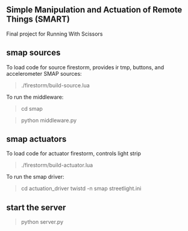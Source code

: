 ## Simple Manipulation and Actuation of Remote Things (SMART)
Final project for Running With Scissors


## smap sources

To load code for source firestorm, provides ir tmp, buttons, and accelerometer SMAP sources:
  
  > ./firestorm/build-source.lua

To run the middleware:

  > cd smap
  
  > python middleware.py

## smap actuators

To load code for actuator firestorm, controls light strip
 > ./firestorm/build-actuator.lua

To run the smap driver:
 > cd actuation_driver
 > twistd -n smap streetlight.ini


## start the server
  > python server.py

